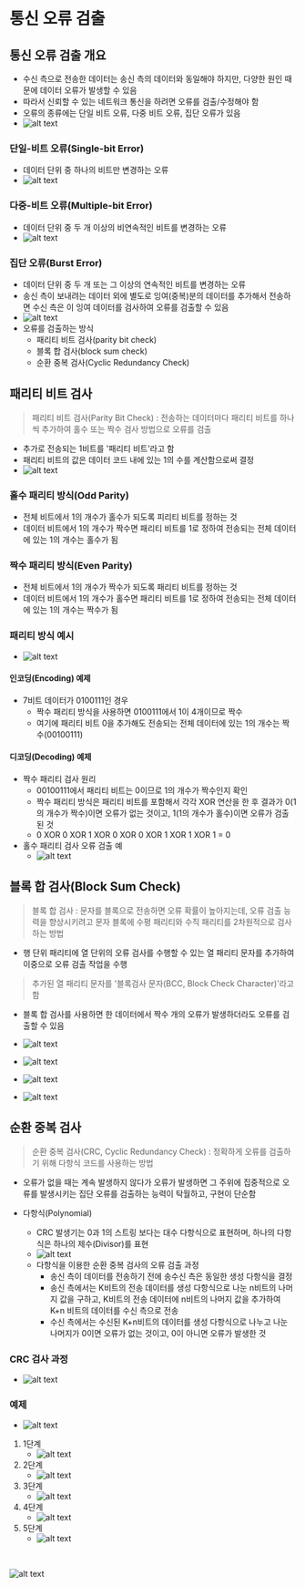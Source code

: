 # 통신 오류 검출

## 통신 오류 검출 개요

- 수신 측으로 전송한 데이터는 송신 측의 데이터와 동일해야 하지만, 다양한 원인 때문에 데이터 오류가 발생할 수 있음
- 따라서 신뢰할 수 있는 네트워크 통신을 하려면 오류를 검출/수정해야 함
- 오류의 종류에는 단일 비트 오류, 다중 비트 오류, 집단 오류가 있음
- ![alt text](image-6.png)

### 단일-비트 오류(Single-bit Error)

- 데이터 단위 중 하나의 비트만 변경하는 오류
- ![alt text](image-7.png)

### 다중-비트 오류(Multiple-bit Error)

- 데이터 단위 중 두 개 이상의 비연속적인 비트를 변경하는 오류
- ![alt text](image-8.png)

### 집단 오류(Burst Error)

- 데이터 단위 중 두 개 또는 그 이상의 연속적인 비트를 변경하는 오류
- 송신 측이 보내려는 데이터 외에 별도로 잉여(중복)분의 데이터를 추가해서 전송하면 수신 측은 이 잉여 데이터를 검사하여 오류를 검출할 수 있음
- ![alt text](image-9.png)
- 오류를 검출하는 방식
  - 패리티 비트 검사(parity bit check)
  - 블록 합 검사(block sum check)
  - 순환 중복 검사(Cyclic Redundancy Check)

## 패리티 비트 검사

> 패리티 비트 검사(Parity Bit Check) : 전송하는 데이터마다 패리티 비트를 하나씩 추가하여 홀수 또는 짝수 검사 방법으로 오류를 검출

- 추가로 전송되는 1비트를 '패리티 비트'라고 함
- 패리티 비트의 값은 데이터 코드 내에 있는 1의 수를 계산함으로써 결정
- ![alt text](image-10.png)

### 홀수 패리티 방식(Odd Parity)

- 전체 비트에서 1의 개수가 홀수가 되도록 피리티 비트를 정하는 것
- 데이터 비트에서 1의 개수가 짝수면 패리티 비트를 1로 정하여 전송되는 전체 데이터에 있는 1의 개수는 홀수가 됨

### 짝수 패리티 방식(Even Parity)

- 전체 비트에서 1의 개수가 짝수가 되도록 패리티 비트를 정하는 것
- 데이터 비트에서 1의 개수가 홀수면 패리티 비트를 1로 정하여 전송되는 전체 데이터에 있는 1의 개수는 짝수가 됨

### 패리티 방식 예시

- ![alt text](image-11.png)

#### 인코딩(Encoding) 예제

- 7비트 데이터가 0100111인 경우
  - 짝수 패리티 방식을 사용하면 0100111에서 1이 4개이므로 짝수
  - 여기에 패리티 비트 0을 추가해도 전송되는 전체 데이터에 있는 1의 개수는 짝수(00100111)

#### 디코딩(Decoding) 예제

- 짝수 패리티 검사 원리
  - 00100111에서 패리티 비트는 0이므로 1의 개수가 짝수인지 확인
  - 짝수 패리티 방식은 패리티 비트를 포함해서 각각 XOR 연산을 한 후 결과가 0(1의 개수가 짝수)이면 오류가 없는 것이고, 1(1의 개수가 홀수)이면 오류가 검출된 것
  - 0 XOR 0 XOR 1 XOR 0 XOR 0 XOR 1 XOR 1 XOR 1 = 0
- 홀수 패리티 검사 오류 검출 예
  - ![alt text](image-12.png)

## 블록 합 검사(Block Sum Check)

> 블록 합 검사 : 문자를 블록으로 전송하면 오류 확률이 높아지는데, 오류 검출 능력을 향상시키려고 문자 블록에 수평 패리티와 수직 패리티를 2차원적으로 검사하는 방법

- 행 단위 패리티에 열 단위의 오류 검사를 수행할 수 있는 열 패리티 문자를 추가하여 이중으로 오류 검출 작업을 수행

> 추가된 열 패리티 문자를 '블록검사 문자(BCC, Block Check Character)'라고 함

- 블록 합 검사를 사용하면 한 데이터에서 짝수 개의 오류가 발생하더라도 오류를 검출할 수 있음

- ![alt text](image-13.png)
- ![alt text](image-14.png)
- ![alt text](image-15.png)
- ![alt text](image-16.png)

## 순환 중복 검사

> 순환 중복 검사(CRC, Cyclic Redundancy Check) : 정확하게 오류를 검출하기 위해 다항식 코드를 사용하는 방법

- 오류가 없을 때는 계속 발생하지 않다가 오류가 발생하면 그 주위에 집중적으로 오류를 발생시키는 집단 오류를 검출하는 능력이 탁월하고, 구현이 단순함

- 다항식(Polynomial)
  - CRC 발생기는 0과 1의 스트링 보다는 대수 다항식으로 표현하며, 하나의 다항식은 하나의 제수(Divisor)를 표현
  - ![alt text](image-17.png)
  - 다항식을 이용한 순환 중복 검사의 오류 검출 과정
    - 송신 측이 데이터를 전송하기 전에 송수신 측은 동일한 생성 다항식을 결정
    - 송신 측에서는 K비트의 전송 데이터를 생성 다항식으로 나눈 n비트의 나머지 값을 구하고, K비트의 전송 데이터에 n비트의 나머지 값을 추가하여 K+n 비트의 데이터를 수신 측으로 전송
    - 수신 측에서는 수신된 K+n비트의 데이터를 생성 다항식으로 나누고 나눈 나머지가 0이면 오류가 없는 것이고, 0이 아니면 오류가 발생한 것

### CRC 검사 과정

- ![alt text](image-18.png)

### 예제

- ![alt text](image-19.png)

1. 1단계
   - ![alt text](image-20.png)
2. 2단계
   - ![alt text](image-21.png)
3. 3단계
   - ![alt text](image-22.png)
4. 4단계
   - ![alt text](image-23.png)
5. 5단계
   - ![alt text](image-24.png)

<br>

![alt text](image-25.png)
